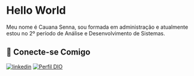 
# Hello World

Meu nome é Cauana Senna, sou formada em administração e atualmente estou no 2º período de Análise e Desenvolvimento de Sistemas.


## 🔗 Conecte-se Comigo

[![linkedin](https://img.shields.io/badge/linkedin-0A66C2?style=for-the-badge&logo=linkedin&logoColor=white)](https://www.linkedin.com/in/cauanasenna/)
[![Perfil DIO](https://img.shields.io/badge/-Meu%20Perfil%20na%20DIO-000?style=for-the-badge)](https://web.dio.me/users/cauanasenna1?tab=skills)


